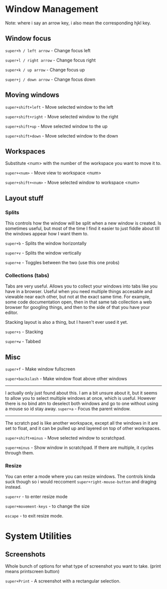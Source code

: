 # Window Management
Note:
where i say an arrow key, i also mean the corresponding hjkl key.


## Window focus
`super+h / left arrow` - Change focus left

`super+l / right arrow` - Change focus right

`super+k / up arrow` - Change focus up

`super+j / down arrow` - Change focus down

## Moving windows
`super+shift+left` - Move selected window to the left

`super+shift+right` - Move selected window to the right

`super+shift+up` - Move selected window to the up

`super+shift+down` - Move selected window to the down

## Workspaces
Substitute \<num\> with the number of the workspace you want to move it to.

`super+<num>` - Move view to workspace \<num\>

`super+shift+<num>` - Move selected window to workspace \<num\>

## Layout stuff
### Splits
This controls how the window will be split when a new window is created.
Is sometimes useful, but most of the time I find it easier to just fiddle about till the windows appear how I want them to.

`super+b` - Splits the window horizontally

`super+v` - Splits the window vertically

`super+e` - Toggles between the two (use this one probs)

### Collections (tabs)
Tabs are very useful.
Allows you to collect your windows into tabs like you have in a browser.
Useful when you need multiple things accesable and viewable near each other, but not at the exact same time.
For example, some code documentation open, then in that same tab collection a web browser for googling things, and then to the side of that you have your editor.

Stacking layout is also a thing, but I haven't ever used it yet.

`super+s` - Stacking

`super+w` - Tabbed

## Misc


`super+f` - Make window fullscreen

`super+backslash` - Make window float above other windows

---

I actually only just found about this.
I am a bit unsure about it, but it seems to allow you to select multiple windows at once, which is useful.
However there is no bind atm to deselect both windows and go to one without using a mouse so id stay away.
`super+a` - Focus the parent window.

---

The scratch pad is like another workspace, except all the windows in it are set to float, and it can be pulled up and layered on top of other workspaces.

`super+shift+minus` - Move selected window to scratchpad.

`super+minus` - Show window in scratchpad. If there are multiple, it cycles through them.

### Resize

You can enter a mode where you can resize windows.
The controls kinda suck though so i would reccoment `super+right-mouse-button` and draging instead.

`super+r` - to enter resize mode

`super+movement-keys` - to change the size

`escape` - to exit resize mode.

# System Utilities

## Screenshots

Whole bunch of options for what type of screenshot you want to take.
(print means printscreen button)

`super+Print` - A screenshot with a rectangular selection.

